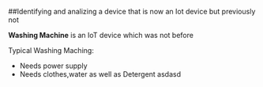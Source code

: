##Identifying and analizing a device that is now an Iot device but previously not

**Washing Machine** is an IoT device which was not before

Typical Washing Maching:
- Needs power supply
- Needs clothes,water as well as Detergent
asdasd

